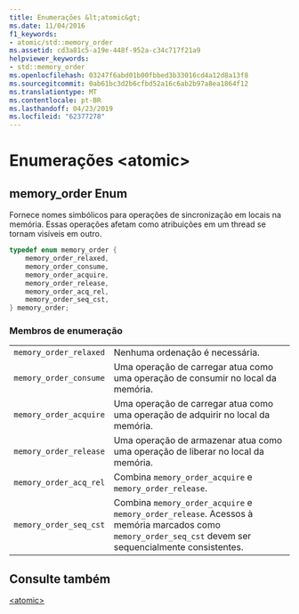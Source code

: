 ```yaml
---
title: Enumerações &lt;atomic&gt;
ms.date: 11/04/2016
f1_keywords:
- atomic/std::memory_order
ms.assetid: cd3a81c5-a19e-448f-952a-c34c717f21a9
helpviewer_keywords:
- std::memory_order
ms.openlocfilehash: 03247f6abd01b00fbbed3b33016cd4a12d8a13f8
ms.sourcegitcommit: 0ab61bc3d2b6cfbd52a16c6ab2b97a8ea1864f12
ms.translationtype: MT
ms.contentlocale: pt-BR
ms.lasthandoff: 04/23/2019
ms.locfileid: "62377278"
---
```

# <a name="ltatomicgt-enums"></a>Enumerações &lt;atomic&gt;

## <a name="memory_order_enum"></a>  memory_order Enum

Fornece nomes simbólicos para operações de sincronização em locais na memória. Essas operações afetam como atribuições em um thread se tornam visíveis em outro.

```cpp
typedef enum memory_order {
    memory_order_relaxed,
    memory_order_consume,
    memory_order_acquire,
    memory_order_release,
    memory_order_acq_rel,
    memory_order_seq_cst,
} memory_order;
```

### <a name="enumeration-members"></a>Membros de enumeração

|||
|-|-|
|`memory_order_relaxed`|Nenhuma ordenação é necessária.|
|`memory_order_consume`|Uma operação de carregar atua como uma operação de consumir no local da memória.|
|`memory_order_acquire`|Uma operação de carregar atua como uma operação de adquirir no local da memória.|
|`memory_order_release`|Uma operação de armazenar atua como uma operação de liberar no local da memória.|
|`memory_order_acq_rel`|Combina `memory_order_acquire` e `memory_order_release`.|
|`memory_order_seq_cst`|Combina `memory_order_acquire` e `memory_order_release`. Acessos à memória marcados como `memory_order_seq_cst` devem ser sequencialmente consistentes.|

## <a name="see-also"></a>Consulte também

[\<atomic>](../standard-library/atomic.md)<br/>
